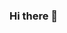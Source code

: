 ### Hi there 👋
<!--
### 🔭 I’m currently working on


### Stats
[![Anurag's GitHub stats](https://github-readme-stats.vercel.app/api?username=Damian-Mangold&theme=dark&show_icons=true&count_private=true)](https://github.com/Damian-Mangold)

<!--
**Damian-Mangold/Damian-Mangold** is a ✨ _special_ ✨ repository because its `README.md` (this file) appears on your GitHub profile.

Here are some ideas to get you started:

- 🔭 I’m currently working on ...
- 🌱 I’m currently learning ...
- 👯 I’m looking to collaborate on ...
- 🤔 I’m looking for help with ...
- 💬 Ask me about ...
- 📫 How to reach me: ...
- 😄 Pronouns: ...
- ⚡ Fun fact: ...
-->


